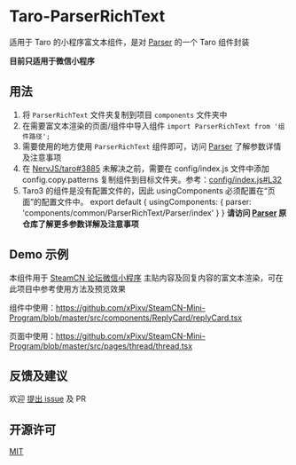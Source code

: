 # Taro-ParserRichText

适用于 Taro 的小程序富文本组件，是对 [Parser](https://github.com/jin-yufeng/Parser) 的一个 Taro 组件封装

**目前只适用于微信小程序**

## 用法

1. 将 `ParserRichText` 文件夹复制到项目 `components` 文件夹中
2. 在需要富文本渲染的页面/组件中导入组件 `import ParserRichText from '组件路径';`
3. 需要使用的地方使用 `ParserRichText` 组件即可，访问 [Parser](https://github.com/jin-yufeng/Parser) 了解参数详情及注意事项
4. 在 [NervJS/taro#3885](https://github.com/NervJS/taro/issues/3885) 未解决之前，需要在 config/index.js 文件中添加 config.copy.patterns 复制组件到目标文件夹。参考：[config/index.js#L32](https://github.com/xPixv/SteamCN-Mini-Program/blob/f6ca35869f434127f9d88eb7db3977adb7fd1eb0/config/index.js#L32)
5. Taro3 的组件是没有配置文件的，因此 usingComponents 必须配置在“页面”的配置文件中。
  export default {
    usingComponents: {
        parser: 'components/common/ParserRichText/Parser/index'
    }
  }
**请访问 [Parser](https://github.com/jin-yufeng/Parser) 原仓库了解更多参数详解及注意事项**

## Demo 示例

本组件用于 [SteamCN 论坛微信小程序](https://github.com/xPixv/SteamCN-Mini-Program) 主贴内容及回复内容的富文本渲染，可在此项目中参考使用方法及预览效果

组件中使用：https://github.com/xPixv/SteamCN-Mini-Program/blob/master/src/components/ReplyCard/replyCard.tsx

页面中使用：https://github.com/xPixv/SteamCN-Mini-Program/blob/master/src/pages/thread/thread.tsx

## 反馈及建议

欢迎 [提出 issue](https://github.com/xPixv/Taro-ParserRichText/issues) 及 PR

## 开源许可

[MIT](https://github.com/xPixv/Taro-ParserRichText/blob/master/LICENSE)
